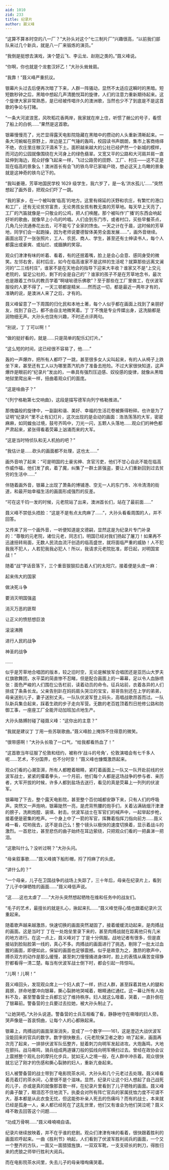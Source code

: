 ```yaml
---
aid: 1010
zid: 233
title: 纪录片
author: 聂义峰
---
```


“这算不算本时空的八一厂？”大孙头对这个“七三制片厂”兴趣很高，“以前我们部队来过几个新兵，就是八一厂来锻炼的演员。”

“我倒是挺想去演戏，演个楚云飞、李云龙、赵刚之类的。”聂义峰说。

“你啊，你也就是个龙套汉奸乙！”大孙头耸耸肩。

“我靠！”聂义峰严重抗议。

银幕片头过去后便再次暗了下来，人群一阵骚动，显然不太适应这瞬时的黑暗。短短数秒钟之后，黑暗中想起几声清脆悦耳的旋律，人们的注意力重新期待起来。这个旋律大家非常熟悉，是已经被传唱许久的澳洲歌，当然也少不了到底是不是这首歌的争论与打赌。

“一条大河波浪宽，风吹稻花香两岸，我家就在岸上住，听惯了艄公的号子，看惯了船上的白帆……”果然是这首歌。

银幕慢慢亮了，光芒显得露天电影院隐藏在黑暗中的攒动的人头重新清晰起来。一条大河蜿蜒在原野上，岸边是工厂气锤的轰鸣，校园读书声朗朗，集市上客商络绎不绝，农庄里庄稼汉汗滴禾下土。面积越来越大的公社已经俨然一个新城的模样，而河边的公园就像围绕在大河身上的绿色翡翠。又宽又平的公路和大河肩并肩一直延伸到海边，观众好像飞起来一样，飞过公路旁的田野、工厂、村庄——这不正是现在临高的景象么！澳洲首长有会飞的铁鸟早已家喻户晓，想必这天上鸟瞰的景象就是这神奇的铁鸟记下的。

“我叫姜珊，芳草地国民学校 1629 级学生，我六岁了，是一名‘洪水孤儿’……”突然想起了画外音，把观众们吓了一跳。

“我的家乡，在一个被叫做‘临高’的地方。这里有绵延的沃野和农庄，有繁忙的港口和工厂，还有无论贫穷富贵，无论男孩女孩有教无类的芳草地。每天早上天亮了，工厂的汽笛就像是一只敬业的公鸡，把人们唤醒。那个被叫作‘广播’的东西会响起好听的歌曲，就像早上小鸟的吟唱。人们会到东门市，或者村口，买些早餐茶点，几角几分流通券花出去，可不能亏了全家的馋虫。一天之计在于晨，这时候的芳草地，同学们会一起跑操，因为老师说要德智体美劳全面发展……”，画外音继续。画面出现了一张张照片，工人、农民、商人、学生，甚至还有士绅读书人，每个人都露出或豪爽、或灿烂、或腼腆的笑容。

观众们津津有味的听着、看着，有的还抿着嘴，脸上是会心会意、感同身受的微笑。左邻右舍，前村后庄，如今在临高谁家不是这样的生活呢？就算那些远离文澜河的“二三线村庄”，谁家不是在天地会的指导下迎来大丰收？谁家又不是“上交元老院的，留足公社的，剩下的全是自己的”？谁家的孩子不是在芳草地念书，最次也是跟着工作队的教员学着“啊啵呲德乐佛歌”？至于那些在工厂里做工，在伏波军服役的人更不得了，一天三顿都是精米……然而这一切，都是最近一两年才有的，准确的说，是澳洲人来了之后，才有的。

聂义峰留意了一下周围的归化民和本地土著，每个人似乎都在画面上找到了亲朋好友，找到了自己，都不由自主地微笑着。丁 丁不愧是专业传媒出身，这洗脑都是润物细无声。大孙头也饶有兴趣，不时还点评两句。

“别说，丁 丁可以啊！”

“做的挺好看的，就是……只是简单的配乐幻灯片。”

“这么短的时间，这已经很不容易了，他……”

轰的一声爆炸，把所有人都吓了一跳，甚至很多女人尖叫起来，有的人从椅子上跌坐下来，甚至还有工人以为哪里蒸汽机炸了准备去抢险。不过大家很快知道，这声爆炸是眼前的“纪录片”发出的，一串具有强烈压迫感、奴役感的旋律，就像从黑暗地狱里爬出来一样，扭曲着观众们的面庞。

“这是啥曲子？”

“《列宁格勒第七交响曲》，这段是描写德军向列宁格勒推进。”

那傀儡般的旋律中，一副副和谐、美好、幸福的生活花卷被撕得粉碎。也许是为了证明“纪录片”里不止有幻灯片，这次出现的是会动的画面：浩浩荡荡的大军，密密麻麻，如同蝗虫过境，鼓号齐鸣中，刀光一闪，五颗人头落地……观众们的神色都严肃起来，紧张得看着荧幕上汹涌而来的大军。

“这是当时特侦队和无人机拍的吧？”

“我估计是……砍头的画面都不处理，这也太……”

画外音响了起来：“可是明国的土豪劣绅、贪官污吏，他们不甘心自此不能在临高作威作福，他们发了疯，着了魔，纠集了一群土匪强盗，要让人们重新回到过去贫穷的生活中……”

伴随着画外音，银幕上出现了萧条的博铺港、空无一人的东门市、冷冷清清的街道，和最开始幸福生活的画面形成强烈的反差。

“可在这千钧一发的时候，元老院站了出来，澳洲首长们，站在了最前面……”

聂义峰不禁低头捂脸：“这是不是有点太肉麻了……”，大孙头看看周围的人，并不回答。

又传来了另一个画外音，一听便知道是文德嗣，显然这是为纪录片专门补录的：“尊敬的元老院，诸位元老，同志们，明国已经对我们扬起了屠刀！如果再不迅速扭转局面，无数人民流血流汗创造的临高盛世，就将面临严重的威胁！人不犯我我不犯人，人若犯我我必犯人！所以，我请求元老院批准，即日起，对明国宣战！”

随着“战”字话音落下，三个重音狠狠扣击着人们的太阳穴，接着便是头皮一麻：

起来伟大的国家

做决死斗争

要消灭明国强盗

消灭万恶的匪帮

让正义的愤怒想巨浪

滚滚沸腾

进行人民的战争

神圣的战争

……

似乎是芳草地合唱团的版本，较之旧时空，无论是解放军合唱团还是亚历山大罗夫红旗歌舞团，水平菜的简直惨不忍睹，但是配合画面上的一幕幕，足以令人血脉喷张：面色严峻的人们围在公告栏前，读着动员的命令。征兵站前，衣着各异的人们排成了条条长龙。父亲告别趴在妈妈肩头哭泣的宝宝，哥哥告别还在上学的弟弟，母亲送别儿子，妻子送别丈夫。一队队伏波军登上码头，高唱战歌昂首而过。一队队新兵集合起来，踩着生疏的步子走向军营。无数的老百姓顶着烈日抢修公路和防御工事，一座座工厂全能开动加班加点地生产。

大孙头胳膊肘碰了碰聂义峰：“这你出的主意？”

“我就是建议丁 丁用一些苏联歌曲。”聂义峰脸上掩饰不住得意的微笑。

“很带感啊！”大孙头长吸了一口气，“给我都看热血了！”

“这首歌当年征服了伦敦和纽约，被称作‘战斗的号角’，伦敦演唱会有七千多人呢……艺术，不分国界，也不分时空！”聂义峰也慷慨激昂起来。

观众们看的心潮澎湃，所有人都瞪着眼睛，紧盯着画面上一队又一队开赴前线的伏波军战士，紧紧的攥着拳头，一个月前，他们每个人都是这场战争的参与者、亲历者，大军开拔的时候，许多人都到盐场去送行，看见的真是荧幕上一列列的伏波军。

银幕暗了下去，整个露天电影院，甚至整个百仞城都安静下来，只有人们的呼吸声。突然又一声炮响，银幕陡然一亮，是虎背熊腰的炮手们，关着沾满硝烟汗津津的膀子，洗刷炮膛、装填、射击。伏波军战士在军官们的喊声中，一起举起步枪，接着便是密集的枪声。一个身上中了一箭的军官，挥舞着指挥刀指向前方……聂义峰一看，哎哟我去，这不是自己么！整个镜头以极快的速度切换着，显示着战斗的激烈。一首悲壮，甚至悲伤的曲子始终在耳边萦绕，只把观众们看的一把鼻涕一把泪。

“这歌叫什么？没听过啊？”大孙头问。

“母亲叙事歌……”聂义峰摘下船形帽，捋了捋麻了的头皮。

“讲什么的？”

“一个母亲，儿子在卫国战争的战场上失踪了，三十年后，母亲在纪录片上，看到了儿子中弹牺牲的画面……”聂义峰低声说。

“这……这也太虐了……”大孙头突然想起牺牲在维和任务中的战友们。

“毛子的艺术，最擅长的就是扎心，揪起来扎……”聂义峰觉得心情也跟着纪录片沉重起来。

随着歌声越来越激昂，快速切换的画面突然凝固了，接着缓缓流动起来，是肉搏战的画面。这是当时丁 丁在一处炮垒里录下来的，甚至肉搏战就在距离他只有几米的地方进行。在这一点上，聂义峰对丁 丁是十分佩服。战地记者有很多，但是直接站到脸贴脸第一线的，真心不多。肉搏战的画面进行了挑选，剔除了一批太过血腥的画面，即便如此，保留的画面也足够震撼。似乎是故意为之，激昂的歌声中，搏杀双方的动作是那么缓慢，甚至刺刀慢慢捅进身体时，脸上的表情从痛苦变得狰狞都看得一清二楚。每当有伏波军战士倒下时，都会引起一阵惊叫。

“儿啊！儿啊！”

聂义峰回头，发现观众席上一个妇人疯了一样，挤过人群，甚至踩着其他人的腿和肩膀，拼命地要冲向银幕，撕心裂肺地哭喊着，眼睛通红通红。这一幕让所有人始料不及，甚至警备营士兵都忘记了维持秩序。妇人就这么嚎着，哭着，一直扑倒在了银幕前。警备营的士兵要过去拉她，被大孙头制止了。

“让她哭吧。”大孙头说道。警备营的士兵互相看了看，静静地守在嘶嚎的妇人旁。哭声像是一首哀恫曲，让每个人的心都揪起来。

银幕上，肉搏战的画面渐渐消失，变成了一个数字——161，这是澄迈大战伏波军没能回来的官兵的数字。数字很快散去，《元老院保卫者之歌》响了起来，画面再次亮了起来，一排排伏波军队伍整齐，挺着刺刀向明军发起进攻。大炮轰鸣，大地在颤抖。战马嘶鸣，骑兵组成两道镰刀般的弧线向明军横扫过去。曾经在政协会议上震撼整个观礼台的摩托化步兵，犹如无人之境一般，在人群中冲杀着。观众很快就忘记了刚才的伤感和撕心裂肺的妇人，重新亢奋起来。

妇人被警备营的战士带到了电影院茶水间，大孙头和几个元老过去处理。聂义峰看着亮着灯的茶水间，心里很不是个滋味。显然，纪录片让这个妇人想起了自己战死的儿子，亦或是真的就像那首歌一样，在纪录片里看到了儿子牺牲的画面。聂义峰的鼻子酸了，眼泪忍不住地流下。执委会对所有阵亡官兵的家属抚恤力度不可谓不大，基本都是从此衣食无忧，但这能弥补亲人死去的伤痛吗？而有的战士，本来就已经是孤身一人，亲人都已经死在了这乱世里，他们又有谁会为他们哭泣呢？聂义峰不敢去回答这个问题……

“功成万骨啊……”聂义峰喃喃自语。

纪录片继续放映着，并不在乎谁的悲剧。观众们津津有味的看着，很快跟着胜利的画面欢呼起来。一曲《胜利节》响起，人们看到了伏波军胜利阅兵的画面，一个又一个整齐的方队，一面又一面猎猎旌旗，一双双军靴，一支支硕长的刺刀，得胜归来的虎狼之师举行胜利大阅兵。

而在电影院茶水间里，失去儿子的母亲嚎啕痛哭着。
